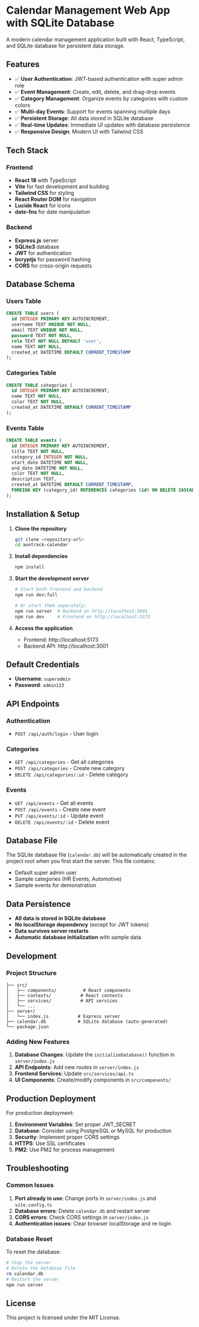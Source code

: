 # Calendar Management Web App with SQLite Database

A modern calendar management application built with React, TypeScript, and SQLite database for persistent data storage.

## Features

- ✅ **User Authentication**: JWT-based authentication with super admin role
- ✅ **Event Management**: Create, edit, delete, and drag-drop events
- ✅ **Category Management**: Organize events by categories with custom colors
- ✅ **Multi-day Events**: Support for events spanning multiple days
- ✅ **Persistent Storage**: All data stored in SQLite database
- ✅ **Real-time Updates**: Immediate UI updates with database persistence
- ✅ **Responsive Design**: Modern UI with Tailwind CSS

## Tech Stack

### Frontend
- **React 18** with TypeScript
- **Vite** for fast development and building
- **Tailwind CSS** for styling
- **React Router DOM** for navigation
- **Lucide React** for icons
- **date-fns** for date manipulation

### Backend
- **Express.js** server
- **SQLite3** database
- **JWT** for authentication
- **bcryptjs** for password hashing
- **CORS** for cross-origin requests

## Database Schema

### Users Table
```sql
CREATE TABLE users (
  id INTEGER PRIMARY KEY AUTOINCREMENT,
  username TEXT UNIQUE NOT NULL,
  email TEXT UNIQUE NOT NULL,
  password TEXT NOT NULL,
  role TEXT NOT NULL DEFAULT 'user',
  name TEXT NOT NULL,
  created_at DATETIME DEFAULT CURRENT_TIMESTAMP
);
```

### Categories Table
```sql
CREATE TABLE categories (
  id INTEGER PRIMARY KEY AUTOINCREMENT,
  name TEXT NOT NULL,
  color TEXT NOT NULL,
  created_at DATETIME DEFAULT CURRENT_TIMESTAMP
);
```

### Events Table
```sql
CREATE TABLE events (
  id INTEGER PRIMARY KEY AUTOINCREMENT,
  title TEXT NOT NULL,
  category_id INTEGER NOT NULL,
  start_date DATETIME NOT NULL,
  end_date DATETIME NOT NULL,
  color TEXT NOT NULL,
  description TEXT,
  created_at DATETIME DEFAULT CURRENT_TIMESTAMP,
  FOREIGN KEY (category_id) REFERENCES categories (id) ON DELETE CASCADE
);
```

## Installation & Setup

1. **Clone the repository**
   ```bash
   git clone <repository-url>
   cd auntrack-calendar
   ```

2. **Install dependencies**
   ```bash
   npm install
   ```

3. **Start the development server**
   ```bash
   # Start both frontend and backend
   npm run dev:full
   
   # Or start them separately:
   npm run server  # Backend on http://localhost:3001
   npm run dev     # Frontend on http://localhost:5173
   ```

4. **Access the application**
   - Frontend: http://localhost:5173
   - Backend API: http://localhost:3001

## Default Credentials

- **Username**: `superadmin`
- **Password**: `admin123`

## API Endpoints

### Authentication
- `POST /api/auth/login` - User login

### Categories
- `GET /api/categories` - Get all categories
- `POST /api/categories` - Create new category
- `DELETE /api/categories/:id` - Delete category

### Events
- `GET /api/events` - Get all events
- `POST /api/events` - Create new event
- `PUT /api/events/:id` - Update event
- `DELETE /api/events/:id` - Delete event

## Database File

The SQLite database file (`calendar.db`) will be automatically created in the project root when you first start the server. This file contains:

- Default super admin user
- Sample categories (HR Events, Automotive)
- Sample events for demonstration

## Data Persistence

- **All data is stored in SQLite database**
- **No localStorage dependency** (except for JWT tokens)
- **Data survives server restarts**
- **Automatic database initialization** with sample data

## Development

### Project Structure
```
├── src/
│   ├── components/          # React components
│   ├── contexts/           # React contexts
│   ├── services/           # API services
│   └── ...
├── server/
│   └── index.js           # Express server
├── calendar.db            # SQLite database (auto-generated)
└── package.json
```

### Adding New Features

1. **Database Changes**: Update the `initializeDatabase()` function in `server/index.js`
2. **API Endpoints**: Add new routes in `server/index.js`
3. **Frontend Services**: Update `src/services/api.ts`
4. **UI Components**: Create/modify components in `src/components/`

## Production Deployment

For production deployment:

1. **Environment Variables**: Set proper JWT_SECRET
2. **Database**: Consider using PostgreSQL or MySQL for production
3. **Security**: Implement proper CORS settings
4. **HTTPS**: Use SSL certificates
5. **PM2**: Use PM2 for process management

## Troubleshooting

### Common Issues

1. **Port already in use**: Change ports in `server/index.js` and `vite.config.ts`
2. **Database errors**: Delete `calendar.db` and restart server
3. **CORS errors**: Check CORS settings in `server/index.js`
4. **Authentication issues**: Clear browser localStorage and re-login

### Database Reset

To reset the database:
```bash
# Stop the server
# Delete the database file
rm calendar.db
# Restart the server
npm run server
```

## License

This project is licensed under the MIT License.
